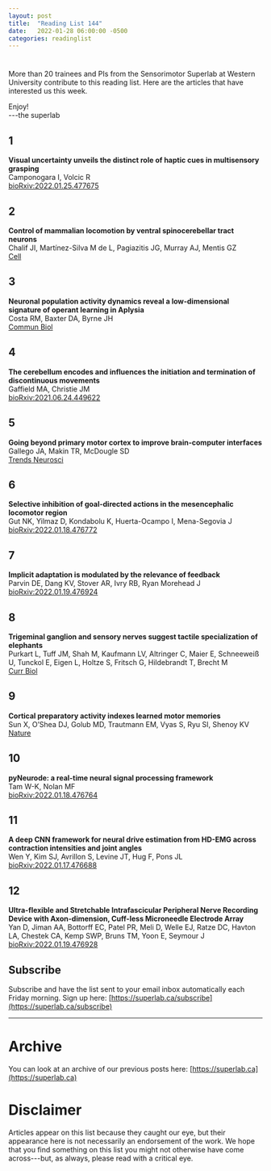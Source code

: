 ```yaml
---
layout: post
title:  "Reading List 144"
date:   2022-01-28 06:00:00 -0500
categories: readinglist
---
```


# 

More than 20 trainees and PIs from the Sensorimotor Superlab at Western University contribute to this reading list. Here are the articles that have interested us this week.

Enjoy!  
---the superlab

## 1
**Visual uncertainty unveils the distinct role of haptic cues in multisensory grasping**  
Camponogara I, Volcic R  
[bioRxiv:2022.01.25.477675](https://www.biorxiv.org/content/10.1101/2022.01.25.477675v1)

## 2
**Control of mammalian locomotion by ventral spinocerebellar tract neurons**  
Chalif JI, Martínez-Silva M de L, Pagiazitis JG, Murray AJ, Mentis GZ  
[Cell](https://dx.doi.org/10.1016/j.cell.2021.12.014)

## 3
**Neuronal population activity dynamics reveal a low-dimensional signature of operant learning in Aplysia**  
Costa RM, Baxter DA, Byrne JH  
[Commun Biol](https://dx.doi.org/10.1038/s42003-022-03044-1)

## 4
**The cerebellum encodes and influences the initiation and termination of discontinuous movements**  
Gaffield MA, Christie JM  
[bioRxiv:2021.06.24.449622](https://www.biorxiv.org/content/10.1101/2021.06.24.449622v2)

## 5
**Going beyond primary motor cortex to improve brain-computer interfaces**  
Gallego JA, Makin TR, McDougle SD  
[Trends Neurosci](https://dx.doi.org/10.1016/j.tins.2021.12.006)

## 6
**Selective inhibition of goal-directed actions in the mesencephalic locomotor region**  
Gut NK, Yilmaz D, Kondabolu K, Huerta-Ocampo I, Mena-Segovia J  
[bioRxiv:2022.01.18.476772](https://www.biorxiv.org/content/10.1101/2022.01.18.476772v1)

## 7
**Implicit adaptation is modulated by the relevance of feedback**  
Parvin DE, Dang KV, Stover AR, Ivry RB, Ryan Morehead J  
[bioRxiv:2022.01.19.476924](https://www.biorxiv.org/content/10.1101/2022.01.19.476924v1)

## 8
**Trigeminal ganglion and sensory nerves suggest tactile specialization of elephants**  
Purkart L, Tuff JM, Shah M, Kaufmann LV, Altringer C, Maier E, Schneeweiß U, Tunckol E, Eigen L, Holtze S, Fritsch G, Hildebrandt T, Brecht M  
[Curr Biol](https://dx.doi.org/10.1016/j.cub.2021.12.051)

## 9
**Cortical preparatory activity indexes learned motor memories**  
Sun X, O’Shea DJ, Golub MD, Trautmann EM, Vyas S, Ryu SI, Shenoy KV  
[Nature](https://www.nature.com/articles/s41586-021-04329-x)

## 10
**pyNeurode: a real-time neural signal processing framework**  
Tam W-K, Nolan MF  
[bioRxiv:2022.01.18.476764](https://www.biorxiv.org/content/10.1101/2022.01.18.476764v1)

## 11
**A deep CNN framework for neural drive estimation from HD-EMG across contraction intensities and joint angles**  
Wen Y, Kim SJ, Avrillon S, Levine JT, Hug F, Pons JL  
[bioRxiv:2022.01.17.476688](https://www.biorxiv.org/content/10.1101/2022.01.17.476688v1)

## 12
**Ultra-flexible and Stretchable Intrafascicular Peripheral Nerve Recording Device with Axon-dimension, Cuff-less Microneedle Electrode Array**  
Yan D, Jiman AA, Bottorff EC, Patel PR, Meli D, Welle EJ, Ratze DC, Havton LA, Chestek CA, Kemp SWP, Bruns TM, Yoon E, Seymour J  
[bioRxiv:2022.01.19.476928](https://www.biorxiv.org/content/10.1101/2022.01.19.476928v1)



## Subscribe
Subscribe and have the list sent to your email inbox automatically each Friday morning. Sign up here: [https://superlab.ca/subscribe](https://superlab.ca/subscribe)


---
# Archive
You can look at an archive of our previous posts here: [https://superlab.ca](https://superlab.ca)


# Disclaimer
Articles appear on this list because they caught our eye, but their appearance here is not necessarily an endorsement of the work. We hope that you find something on this list you might not otherwise have come across---but, as always, please read with a critical eye.
